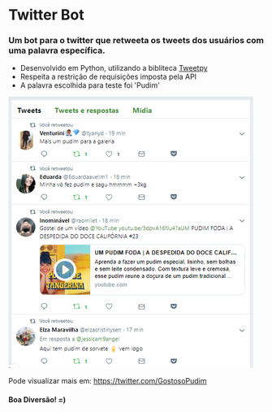 # Twitter Bot
### Um bot para o twitter que retweeta os tweets dos usuários com uma palavra específica. 

 - Desenvolvido em Python, utilizando a bibliteca [Tweetpy](https://github.com/tweepy/tweepy)
 - Respeita a restrição de requisições imposta pela API
 - A palavra escolhida para teste foi 'Pudim'

![](https://github.com/suzanaph/twitter-bot/blob/master/pudim_twitter.PNG?raw=true)

Pode visualizar mais em: https://twitter.com/GostosoPudim

#### Boa Diversão! =)






